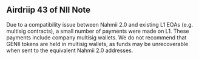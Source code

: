 ## Airdriip 43 of NII Note

Due to a compatibility issue between Nahmii 2.0 and existing L1 EOAs (e.g. multisig contracts), a small number of payments were made on L1. These payments include company multisig wallets.  We do not recommend that GENII tokens are held in multisig wallets, as funds may be unrecoverable when sent to the equivalent Nahmii 2.0 addresses.
